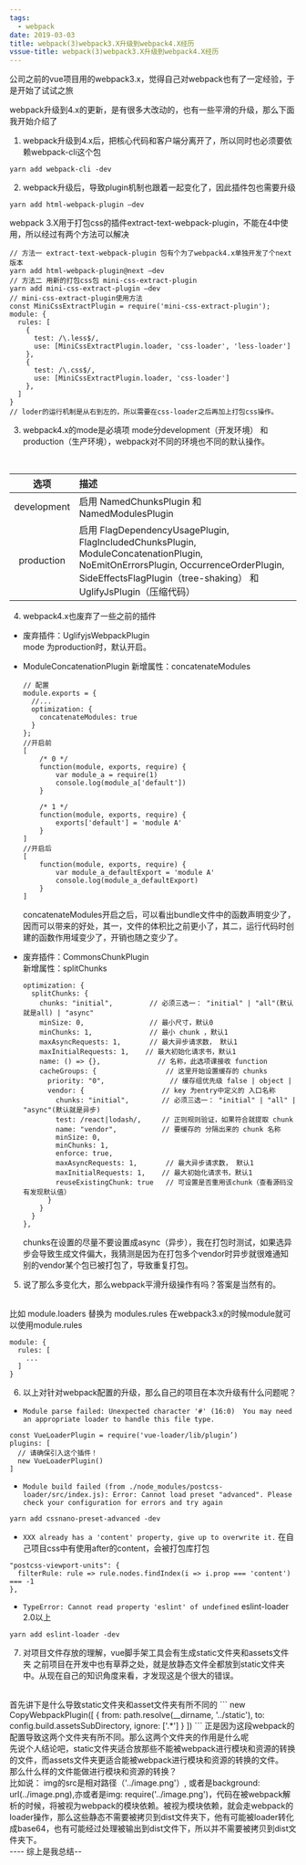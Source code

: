 ```yaml
---
tags:
  - webpack
date: 2019-03-03
title: webpack(3)webpack3.X升级到webpack4.X经历
vssue-title: webpack(3)webpack3.X升级到webpack4.X经历
---
```


公司之前的vue项目用的webpack3.x，觉得自己对webpack也有了一定经验，于是开始了试试之旅

<!-- more -->

webpack升级到4.x的更新，是有很多大改动的，也有一些平滑的升级，那么下面我开始介绍了

1. webpack升级到4.x后，把核心代码和客户端分离开了，所以同时也必须要依赖webpack-cli这个包
```
yarn add webpack-cli -dev
```
2.  webpack升级后，导致plugin机制也跟着一起变化了，因此插件包也需要升级
```
yarn add html-webpack-plugin —dev
```
webpack 3.X用于打包css的插件extract-text-webpack-plugin，不能在4中使用，所以经过有两个方法可以解决

```
// 方法一 extract-text-webpack-plugin 包有个为了webpack4.x单独开发了个next版本
yarn add html-webpack-plugin@next —dev
// 方法二 用新的打包css包 mini-css-extract-plugin
yarn add mini-css-extract-plugin —dev
// mini-css-extract-plugin使用方法
const MiniCssExtractPlugin = require('mini-css-extract-plugin');
module: {
  rules: [
    {
      test: /\.less$/,
      use: [MiniCssExtractPlugin.loader, 'css-loader', 'less-loader']
    },
    {
      test: /\.css$/,
      use: [MiniCssExtractPlugin.loader, 'css-loader']
    },
  ]
}
// loder的运行机制是从右到左的，所以需要在css-loader之后再加上打包css操作。
```
3. webpack4.x的mode是必填项
mode分development（开发环境） 和 production（生产环境），webpack对不同的环境也不同的默认操作。
<br />

|    选项    |       描述       |
|:-------:|:------------- |
|   development  |     启用 NamedChunksPlugin 和 NamedModulesPlugin   | 
|  production  | 启用 FlagDependencyUsagePlugin, FlagIncludedChunksPlugin, ModuleConcatenationPlugin, NoEmitOnErrorsPlugin, OccurrenceOrderPlugin, SideEffectsFlagPlugin（tree-shaking） 和 UglifyJsPlugin（压缩代码） |

4. webpack4.x也废弃了一些之前的插件

  * 废弃插件：UglifyjsWebpackPlugin
    <br>
     mode 为production时，默认开启。
  * ModuleConcatenationPlugin
    新增属性：concatenateModules
    ```
    // 配置
    module.exports = {
      //...
      optimization: {
        concatenateModules: true
      }
    };
    //开启前
    [
        /* 0 */
        function(module, exports, require) {
            var module_a = require(1)
            console.log(module_a['default'])
        }
        
        /* 1 */
        function(module, exports, require) {
            exports['default'] = 'module A'
        }
    ]
    //开启后
    [
        function(module, exports, require) {
            var module_a_defaultExport = 'module A'
            console.log(module_a_defaultExport)
        }
    ]
    ```
    concatenateModules开启之后，可以看出bundle文件中的函数声明变少了，因而可以带来的好处，其一，文件的体积比之前更小了，其二，运行代码时创建的函数作用域变少了，开销也随之变少了。
  * 废弃插件：CommonsChunkPlugin
    <br>
    新增属性：splitChunks
    <br>

    ```
    optimization: {
      splitChunks: {
        chunks: "initial",         // 必须三选一： "initial" | "all"(默认就是all) | "async"
        minSize: 0,                // 最小尺寸，默认0
        minChunks: 1,              // 最小 chunk ，默认1
        maxAsyncRequests: 1,       // 最大异步请求数， 默认1
        maxInitialRequests: 1,    // 最大初始化请求书，默认1
        name: () => {},              // 名称，此选项课接收 function
        cacheGroups: {                 // 这里开始设置缓存的 chunks
          priority: "0",                // 缓存组优先级 false | object |
          vendor: {                   // key 为entry中定义的 入口名称
            chunks: "initial",        // 必须三选一： "initial" | "all" | "async"(默认就是异步)
            test: /react|lodash/,     // 正则规则验证，如果符合就提取 chunk
            name: "vendor",           // 要缓存的 分隔出来的 chunk 名称
            minSize: 0,
            minChunks: 1,
            enforce: true,
            maxAsyncRequests: 1,       // 最大异步请求数， 默认1
            maxInitialRequests: 1,    // 最大初始化请求书，默认1
            reuseExistingChunk: true   // 可设置是否重用该chunk（查看源码没有发现默认值）
          }
        }
      }
    },
    ```

    chunks在设置的尽量不要设置成async（异步），我在打包时测试，如果选异步会导致生成文件偏大，我猜测是因为在打包多个vendor时异步就很难通知别的vendor某个包已被打包了，导致重复打包。
5. 说了那么多变化大，那么webpack平滑升级操作有吗？答案是当然有的。
  <br>
  比如 module.loaders 替换为 modules.rules
  在webpack3.x的时候module就可以使用module.rules

  ```
  module: {
    rules: [
      ...
    ]
  }
  ```

6. 以上对针对webpack配置的升级，那么自己的项目在本次升级有什么问题呢？
  * `Module parse failed: Unexpected character '#' (16:0)  You may need an appropriate loader to handle this file type.`
  ```
  const VueLoaderPlugin = require('vue-loader/lib/plugin’)
  plugins: [
    // 请确保引入这个插件！
    new VueLoaderPlugin()
  ]
  ```
  * `Module build failed (from ./node_modules/postcss-loader/src/index.js):
Error: Cannot load preset "advanced". Please check your configuration for errors and try again`
  ```
  yarn add cssnano-preset-advanced -dev
  ```
  * `XXX already has a 'content' property, give up to overwrite it.`
  在自己项目css中有使用after的content，会被打包库打包
  ```
  "postcss-viewport-units": {
    filterRule: rule => rule.nodes.findIndex(i => i.prop === 'content') === -1
  },
  ```
  * `TypeError: Cannot read property 'eslint' of undefined`
  eslint-loader 2.0以上
  ```
  yarn add eslint-loader -dev
  ```
7. 对项目文件存放的理解，vue脚手架工具会有生成static文件夹和assets文件夹
之前项目在开发中也有草莽之处，就是放静态文件全都放到static文件夹中。从现在自己的知识角度来看，才发现这是个很大的错误。
<br>
首先讲下是什么导致static文件夹和asset文件夹有所不同的
```
new CopyWebpackPlugin([
  {
    from: path.resolve(__dirname, '../static'),
    to: config.build.assetsSubDirectory,
    ignore: ['.*']
  }
])
```
正是因为这段webpack的配置导致这两个文件夹有所不同。那么这两个文件夹的作用是什么呢
<br>
先说个人结论吧，static文件夹适合放那些不能被webpack进行模块和资源的转换的文件，而assets文件夹更适合能被webpack进行模块和资源的转换的文件。
<br>
那么什么样的文件能做进行模块和资源的转换？
<br>
比如说： img的src是相对路径（'../image.png'）, 或者是background: url(../image.png),亦或者是img: require('../image.png')，代码在被webpack解析的时候，将被视为webpack的模块依赖。被视为模块依赖，就会走webpack的loader操作，那么这些静态不需要被拷贝到dist文件夹下，他有可能被loader转化成base64，也有可能经过处理被输出到dist文件下，所以并不需要被拷贝到dist文件夹下。

<br>
----
综上是我总结--
